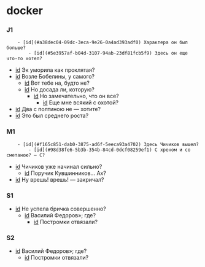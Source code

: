 # docker

### J1

        - [id](#a38dec04-09dc-3eca-9e26-0a4ad393adf0) Характера он был больше?
            - [id](#5e3957af-b04d-3107-94ab-23df81fcb5f9) Здесь он еще что-то хотел?
- [id](#daa7ea23-448f-3ccb-889d-b214d104f8bf) Эк уморила как проклятая?
- [id](#a1bc1b60-2a70-3e39-82f5-0b6888baf287) Возле Бобелины, у самого?
    - [id](#e23b0ccd-aeac-36bd-9c84-cff402411a6a) Вот тебе на, будто не?
    - [id](#5605c383-fd7e-31cb-bc05-04b9f7520a11) Но досада ли, которую?
        - [id](#1be6ad93-e96f-3e5f-a542-f865c2dd4fd2) Но замечательно, что он все?
            - [id](#1be43c51-0bba-3231-83f2-0b0baf7b40a6) Еще мне всякий с охотой?
- [id](#2620d483-eac5-31ec-ba36-178b90344917) Два с полтиною не — хотите?
- [id](#76b6f6a0-43b1-3921-a7f3-954f9c93b2e6) Это был среднего роста?

### M1

        - [id](#f165c851-dab0-3875-ad6f-5eeca93a4702) Здесь Чичиков вышел?
            - [id](#98d38fe6-5b3b-354b-84cd-0dcf08259ef1) С хреном и со сметаною? — С?
- [id](#51b7de82-118c-3af8-a986-10e08ece295d) Чичиков уже начинал сильно?
    - [id](#67397f8a-1f76-3f5e-8792-e4dbdef5d9c8) Поручик Кувшинников… Ах?
- [id](#39131798-03c7-3b69-87d7-fc9c18531b3b) Ну врешь! врешь! — закричал?

### S1

- [id](#d10782ca-6b66-3bc4-b553-ed3c2c3103ce) Не успела бричка совершенно?
    - [id](#68484cb4-a00c-3d88-a2ad-7c41581d4604) Василий Федоров»; где?
        - [id](#438dc2d5-4666-3dd8-aab6-b3ac9b5462df) Постромки отвязали?

### S2

- [id](#68484cb4-a00c-3d88-a2ad-7c41581d4604) Василий Федоров»; где?
    - [id](#438dc2d5-4666-3dd8-aab6-b3ac9b5462df) Постромки отвязали?

